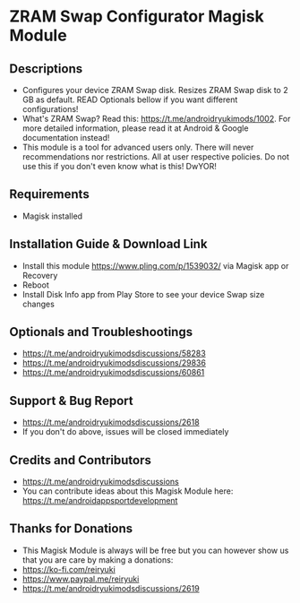 # ZRAM Swap Configurator Magisk Module

## Descriptions
- Configures your device ZRAM Swap disk. Resizes ZRAM Swap disk to 2 GB as default. READ Optionals bellow if you want different configurations!
- What's ZRAM Swap? Read this: https://t.me/androidryukimods/1002. For more detailed information, please read it at Android & Google documentation instead!
- This module is a tool for advanced users only. There will never recommendations nor restrictions. All at user respective policies. Do not use this if you don't even know what is this! DwYOR!

## Requirements
- Magisk installed

## Installation Guide & Download Link
- Install this module https://www.pling.com/p/1539032/ via Magisk app or Recovery
- Reboot
- Install Disk Info app from Play Store to see your device Swap size changes

## Optionals and Troubleshootings
- https://t.me/androidryukimodsdiscussions/58283
- https://t.me/androidryukimodsdiscussions/29836
- https://t.me/androidryukimodsdiscussions/60861

## Support & Bug Report
- https://t.me/androidryukimodsdiscussions/2618
- If you don't do above, issues will be closed immediately

## Credits and Contributors
- https://t.me/androidryukimodsdiscussions
- You can contribute ideas about this Magisk Module here: https://t.me/androidappsportdevelopment

## Thanks for Donations
- This Magisk Module is always will be free but you can however show us that you are care by making a donations:
- https://ko-fi.com/reiryuki
- https://www.paypal.me/reiryuki
- https://t.me/androidryukimodsdiscussions/2619






